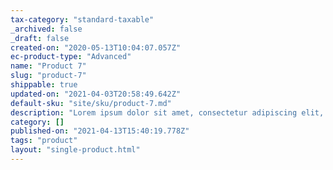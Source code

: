 ```yaml
---
tax-category: "standard-taxable"
_archived: false
_draft: false
created-on: "2020-05-13T10:04:07.057Z"
ec-product-type: "Advanced"
name: "Product 7"
slug: "product-7"
shippable: true
updated-on: "2021-04-03T20:58:49.642Z"
default-sku: "site/sku/product-7.md"
description: "Lorem ipsum dolor sit amet, consectetur adipiscing elit, sed do eiusmod tempor incididunt ut labore et dolore magna aliqua. "
category: []
published-on: "2021-04-13T15:40:19.778Z"
tags: "product"
layout: "single-product.html"
---
```



